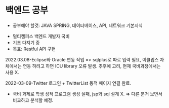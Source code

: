 # 백엔드 공부

* 공부해야 할것: JAVA SPRING, 데이터베이스, API, 네트워크 기본지식
- 멀티캠퍼스 백엔드 개발자 국비
- 기초 다지기 중
- 목표: Restful API 구현

2022.03.08-Eclipse와 Oracle 연동 작업 => sqlplus로 따로 입력 필요, 이클립스 자체에서는 연동 하려고 하면 ICU library 오류 발생. 추후에 고려, 현재 국비과정에서는 사용 X.

2022-03-09-Twitter 로그인 + TwitterList 동적 페이지 연결 완료.
+ 국비 과제로 학생 성적 프로그램 생성 실패, jsp와 sql 설계 X. => 다른 분거 보면서 비교하고 분석할 예정.
